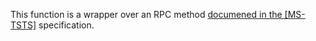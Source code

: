 This function is a wrapper over an RPC method [documened in the [MS-TSTS]](https://learn.microsoft.com/en-us/openspecs/windows_protocols/ms-tsts/194a4899-4745-46ae-9697-b44a5457d77d) specification.
